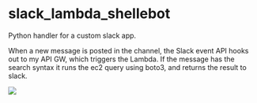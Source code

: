 # slack_lambda_shellebot

Python handler for a custom slack app.

When a new message is posted in the channel, the Slack event API hooks out to my API GW, which triggers the Lambda.
If the message has the search syntax it runs the ec2 query using boto3, and returns the result to slack.

![](https://i.imgur.com/nABUoXe.png)

